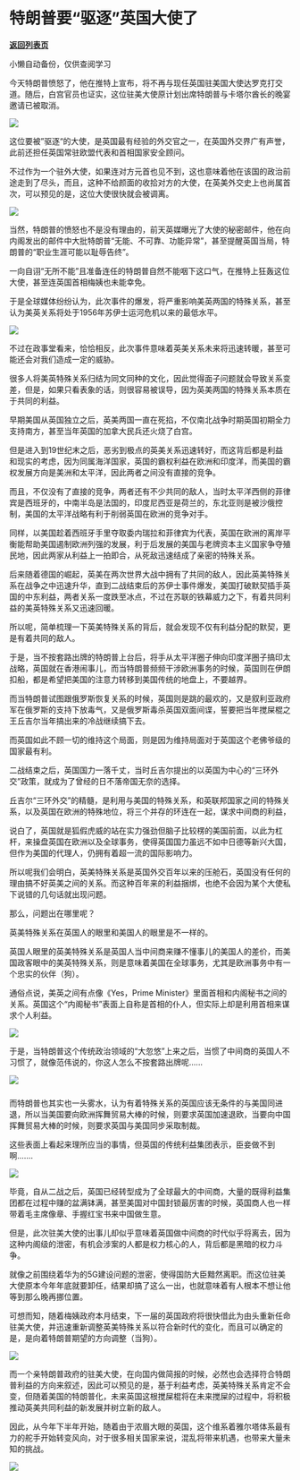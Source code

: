 # 特朗普要“驱逐”英国大使了

[**返回列表页**](/gzh/政事堂2019)

小懒自动备份，仅供查阅学习

  

今天特朗普愤怒了，他在推特上宣布，将不再与现任英国驻美国大使达罗克打交道。随后，白宫官员也证实，这位驻美大使原计划出席特朗普与卡塔尔酋长的晚宴邀请已被取消。

  

![](https://mmbiz.qpic.cn/mmbiz_jpg/rxhS23yu8cPYHc8yODrzZM0sQpEYM7g7lH6nibJeUbU1DHvqalnegbl3jn5Atia19xCxibzLgqkxGdpXiahcGVYx5Q/640?wx_fmt=jpeg)

  

这位要被”驱逐“的大使，是英国最有经验的外交官之一，在英国外交界广有声誉，此前还担任英国常驻欧盟代表和首相国家安全顾问。

  

不过作为一个驻外大使，如果连对方元首也见不到，这也意味着他在该国的政治前途走到了尽头，而且，这种不给颜面的收拾对方的大使，在英美外交史上也尚属首次，可以预见的是，这位大使很快就会被调离。

  

![](https://mmbiz.qpic.cn/mmbiz_jpg/rxhS23yu8cPYHc8yODrzZM0sQpEYM7g7e9X9JQM0lF0bdTIz7ibiaoeHUjbcNS0SbHa18MmicDGU9ceKjA6ompaYw/640?wx_fmt=jpeg)

  

当然，特朗普的愤怒也不是没有理由的，前天英媒曝光了大使的秘密邮件，他在向内阁发出的邮件中大批特朗普“无能、不可靠、功能异常”，甚至提醒英国当局，特朗普的“职业生涯可能以耻辱告终”。

  

一向自诩“无所不能”且准备连任的特朗普自然不能咽下这口气，在推特上狂轰这位大使，甚至连英国首相梅姨也未能幸免。

  

于是全球媒体纷纷认为，此次事件的爆发，将严重影响美英两国的特殊关系，甚至认为美英关系将处于1956年苏伊士运河危机以来的最低水平。

  

![](https://mmbiz.qpic.cn/mmbiz_jpg/rxhS23yu8cPYHc8yODrzZM0sQpEYM7g7zXOYPB7gH2xkSPlv6VKia87A3vVibHQKAvuPfdHYRPwh62A7Ec0QzeRQ/640?wx_fmt=jpeg)

  

不过在政事堂看来，恰恰相反，此次事件意味着英美关系未来将迅速转暖，甚至可能还会对我们造成一定的威胁。

  

很多人将美英特殊关系归结为同文同种的文化，因此觉得面子问题就会导致关系变差，但是，如果只看表象的话，则很容易被误导，因为英美两国的特殊关系本质在于共同的利益。  

  

早期美国从英国独立之后，英美两国一直在死掐，不仅南北战争时期英国初期全力支持南方，甚至当年英国的加拿大民兵还火烧了白宫。

  

但是进入到19世纪末之后，恶劣到极点的英美关系迅速转好，而这背后都是利益和现实的考虑，因为同属海洋国家，英国的霸权利益在欧洲和印度洋，而美国的霸权发展方向是美洲和太平洋，因此两者之间没有直接的竞争。

  

而且，不仅没有了直接的竞争，两者还有不少共同的敌人，当时太平洋西侧的菲律宾是西班牙的，中南半岛是法国的，印度尼西亚是荷兰的，东北亚则是被沙俄控制，美国的太平洋战略有利于削弱英国在欧洲的竞争对手。

  

同样，以美国趁着西班牙手里夺取委内瑞拉和菲律宾为代表，英国在欧洲的离岸平衡能帮助美国遏制欧洲列强的发展，利于后发展的美国与老牌资本主义国家争夺殖民地，因此两家从利益上一拍即合，从死敌迅速结成了亲密的特殊关系。

  

后来随着德国的崛起，英美在两次世界大战中拥有了共同的敌人，因此英美特殊关系在战争之中迅速升华，直到二战结束后的苏伊士事件爆发，美国打破默契插手英国的中东利益，两者关系一度跌至冰点，不过在苏联的铁幕威力之下，有着共同利益的美英特殊关系又迅速回暖。

  

所以呢，简单梳理一下英美特殊关系的背后，就会发现不仅有利益分配的默契，更是有着共同的敌人。  

  

于是，当不按套路出牌的特朗普上台后，将手从太平洋圈子伸向印度洋圈子搞印太战略，英国就在香港闹事儿，而当特朗普频频干涉欧洲事务的时候，英国则在伊朗扣船，都是希望把美国的注意力转移到美国传统的地盘上，不要越界。

  

而当特朗普试图跟俄罗斯恢复关系的时候，英国则是跳的最欢的，又是叙利亚政府军在俄罗斯的支持下放毒气，又是俄罗斯毒杀英国双面间谍，誓要把当年搅屎棍之王丘吉尔当年搞出来的冷战继续搞下去。  

  

而英国如此不顾一切的维持这个局面，则是因为维持局面对于英国这个老佛爷级的国家最有利。  

  

二战结束之后，英国国力一落千丈，当时丘吉尔提出的以英国为中心的“三环外交”政策，就成为了曾经的日不落帝国无奈的选择。

  

丘吉尔“三环外交”的精髓，是利用与美国的特殊关系，和英联邦国家之间的特殊关系，以及英国在欧洲的特殊地位，将三个并存的环连在一起，谋求中间商的利益，

  

说白了，英国就是狐假虎威的站在实力强劲但脑子比较楞的美国前面，以此为杠杆，来操盘英国在欧洲以及全球事务，使得英国国力虽远不如中日德等新兴大国，但作为美国的代理人，仍拥有着超一流的国际影响力。

  

所以呢我们会明白，英美特殊关系是英国外交百年以来的压舱石，英国没有任何的理由搞不好英美之间的关系。而这种百年来的利益捆绑，也绝不会因为某个大使私下说错的几句话就出现问题。

  

那么，问题出在哪里呢？

  

英美特殊关系在英国人的眼里和美国人的眼里是不一样的。

  

英国人眼里的英美特殊关系是英国人当中间商来赚不懂事儿的美国人的差价，而美国政客眼中的美英特殊关系，则是意味着美国在全球事务，尤其是欧洲事务中有一个忠实的伙伴（狗）。

  

通俗点说，美英之间有点像《Yes，Prime
Minister》里面首相和内阁秘书之间的关系。英国这个“内阁秘书”表面上自称是首相的仆人，但实际上却是利用首相来谋求个人利益。  

  

![](https://mmbiz.qpic.cn/mmbiz_jpg/rxhS23yu8cPYHc8yODrzZM0sQpEYM7g77RaCJGy6NYwRGnMLicvFPGibf04k8XnPZrTl3hmib5TGibWckicmgFFowlw/640?wx_fmt=jpeg)

  

于是，当特朗普这个传统政治领域的“大忽悠”上来之后，当惯了中间商的英国人不习惯了，就像范伟说的，你这人怎么不按套路出牌呢......

  

![](https://mmbiz.qpic.cn/mmbiz_png/rxhS23yu8cPYHc8yODrzZM0sQpEYM7g7SBVxQ2ibJhibNNiayYjPiawMOatwibd7BAd4kIWI7aPlb235QKaM3cxxlBg/640?wx_fmt=png)

###

  

而特朗普也其实也一头雾水，认为有着特殊关系的英国应该无条件的与美国同进退，所以当美国要向欧洲挥舞贸易大棒的时候，则要求英国加速退欧，当要向中国挥舞贸易大棒的时候，则要求英国与美国同步采取制裁。

  

这些表面上看起来理所应当的事情，但英国的传统利益集团表示，臣妾做不到啊.......

  

![](https://mmbiz.qpic.cn/mmbiz_jpg/rxhS23yu8cPYHc8yODrzZM0sQpEYM7g7tsJNzTgibQsuwrEBfw1MVmV319LbfZEicTm10zV7ngDJA8mZpZt7erlw/640?wx_fmt=jpeg)

  

毕竟，自从二战之后，英国已经转型成为了全球最大的中间商，大量的既得利益集团都在过程中赚的盆满钵满，甚至美国对中国封锁最厉害的时候，英国商人也一样带着毛主席像章、手握红宝书来中国做生意。  

  

但是，此次驻美大使的出事儿却似乎意味着英国做中间商的时代似乎将离去，因为这种内阁级的泄密，有机会涉案的人都是权力核心的人，背后都是黑暗的权力斗争。

  

就像之前围绕着华为的5G建设问题的泄密，使得国防大臣黯然离职。而这位驻美大使原本今年年底就要卸任，结果却搞了这么一出，也就意味着有人根本不想让他等到那么晚再挪位置。

  

可想而知，随着梅姨政府本月结束，下一届的英国政府将很快借此为由头重新任命驻美大使，并迅速重新调整英美特殊关系以符合新时代的变化，而且可以确定的是，是向着特朗普期望的方向调整（当狗）。  

  

![](https://mmbiz.qpic.cn/mmbiz_png/rxhS23yu8cPYHc8yODrzZM0sQpEYM7g79X6z7uHKwMUUG73ZibRp4UFIibRDomQ5ib7zVdmk3Or5hIHz0GEBHicHNA/640?wx_fmt=png)

  

而一个亲特朗普政府的驻美大使，在向国内做简报的时候，必然也会选择符合特朗普利益的方向来叙述，因此可以预见的是，基于利益考虑，英美特殊关系肯定不会变，但随着美国的特朗普化，未来英国这根搅屎棍将在未来搅屎的过程中，将积极推动英美共同利益的新发展并树立新的敌人。

  

因此，从今年下半年开始，随着由于浓眉大眼的英国，这个维系着雅尔塔体系最有力的舵手开始转变风向，对于很多相关国家来说，混乱将带来机遇，也带来大量未知的挑战。

  

![](https://mmbiz.qpic.cn/mmbiz_jpg/rxhS23yu8cPhKGWL4jsVyXCa0vmwBrceWKQnN2vd4RMORpN0UsYcaUddXfQX2UvIibDdMVshe6FaRhGbhhRsDlw/640?wx_fmt=jpeg)

